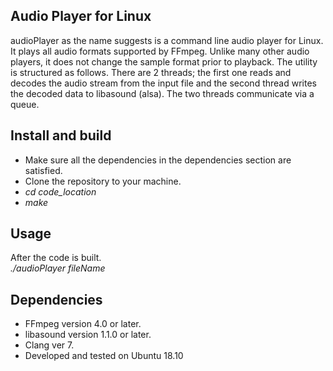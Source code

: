 Audio Player for Linux
-----------------------
audioPlayer as the name suggests is a command line audio player for Linux. It plays all audio formats supported by FFmpeg. Unlike many other audio players, it does not change the sample format prior to playback. The utility is structured as follows. There are 2 threads; the first one reads and decodes the audio stream from the  input file and the second thread writes the decoded data to libasound (alsa). The two threads communicate via a queue.

Install and build
-----------------
* Make sure all the dependencies in the dependencies section  are satisfied.  
* Clone the repository to your machine.  
* *cd  code_location*  
* *make*

Usage
-----
After the code is built.  
*./audioPlayer  fileName*

Dependencies
------------
* FFmpeg version 4.0 or later.  
* libasound version 1.1.0 or later.  
* Clang ver 7.  
* Developed and tested on Ubuntu 18.10  

